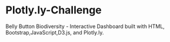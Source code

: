 # Plotly.ly-Challenge
Belly Button Biodiversity  - Interactive Dashboard built with HTML, Bootstrap,JavaScript,D3.js, and Plotly.ly.
